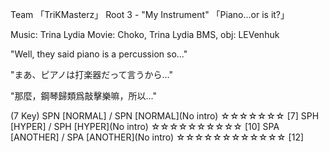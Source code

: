 Team 「TriKMasterz」
Root 3 - "My Instrument" 「Piano...or is it?」

Music: Trina Lydia
Movie: Choko, Trina Lydia
BMS, obj: LEVenhuk

"Well, they said piano is a percussion so..."

"まあ、ピアノは打楽器だって言うから…"

"那麼，鋼琴歸類爲敲擊樂嘛，所以..."

(7 Key)
SPN [NORMAL] / SPN [NORMAL](No intro) ☆☆☆☆☆☆☆ [7]
SPH [HYPER] / SPH [HYPER](No intro) ☆☆☆☆☆☆☆☆☆☆ [10]
SPA [ANOTHER] / SPA [ANOTHER](No intro) ☆☆☆☆☆☆☆☆☆☆☆☆ [12]
